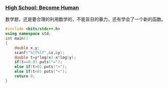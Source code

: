 ### [High School: Become Human ](http://codeforces.com/contest/987/problem/B)

数学题，还是要合理的利用数学的，不能盲目的暴力，还有学会了一个新的函数。

```cpp
#include <bits/stdc++.h>
using namespace std;
int main()
{
    double x,y;
    scanf("%lf%lf",&x,&y);
    double t=y*log(x)-x*log(y);
    if(t==0.0) puts("=");
    else if(t>0) puts(">");
    else if(t<0) puts("<");
    return 0;
}

```



